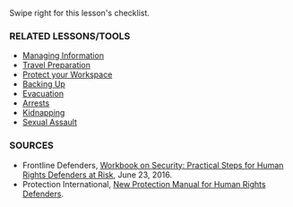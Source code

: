 [Title]: # (What now?)
[Order]: # (7)

Swipe right for this lesson's checklist.

### RELATED LESSONS/TOOLS

*   [Managing Information](umbrella://lesson/managing-information)
*   [Travel Preparation](umbrella://lesson/backing-up)
*   [Protect your Workspace](umbrella://lesson/protect-your-workspace)
*   [Backing Up](umbrella://lesson/backing-up)
*   [Evacuation](umbrella://lesson/evacuation)
*   [Arrests](umbrella://lesson/arrests)
*   [Kidnapping](umbrella://lesson/kidnapping)
*   [Sexual Assault](umbrella://lesson/sexual-assault)

### SOURCES

* Frontline Defenders, [Workbook on Security: Practical Steps for Human Rights Defenders at Risk](https://www.frontlinedefenders.org/en/resource-publication/workbook-security-practical-steps-human-rights-defenders-risk), June 23, 2016.  
*  Protection International, [New Protection Manual for Human Rights Defenders](https://www.protectioninternational.org/en/node/1106).
